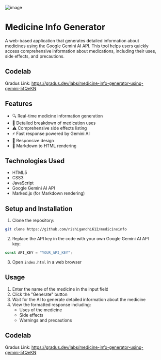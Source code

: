 ![image](https://github.com/user-attachments/assets/2fd6ba39-2a3c-4050-90ff-464585c571a0)

# Medicine Info Generator

A web-based application that generates detailed information about medicines using the Google Gemini AI API. This tool helps users quickly access comprehensive information about medications, including their uses, side effects, and precautions.

## Codelab
Gradus Link: https://gradus.dev/labs/medicine-info-generator-using-gemini-5fQeKN

## Features

- 🔍 Real-time medicine information generation
- 💊 Detailed breakdown of medication uses
- ⚠️ Comprehensive side effects listing
- ⚡ Fast response powered by Gemini AI
- 📱 Responsive design
- 🔄 Markdown to HTML rendering

## Technologies Used

- HTML5
- CSS3
- JavaScript
- Google Gemini AI API
- Marked.js (for Markdown rendering)

## Setup and Installation

1. Clone the repository:
```bash
git clone https://github.com/rishigandhi612/medicineinfo
```

2. Replace the API key in the code with your own Google Gemini AI API key:
```javascript
const API_KEY = "YOUR_API_KEY";
```

3. Open `index.html` in a web browser

## Usage

1. Enter the name of the medicine in the input field
2. Click the "Generate" button
3. Wait for the AI to generate detailed information about the medicine
4. View the formatted response including:
   - Uses of the medicine
   - Side effects
   - Warnings and precautions


## Codelab
Gradus Link: https://gradus.dev/labs/medicine-info-generator-using-gemini-5fQeKN
